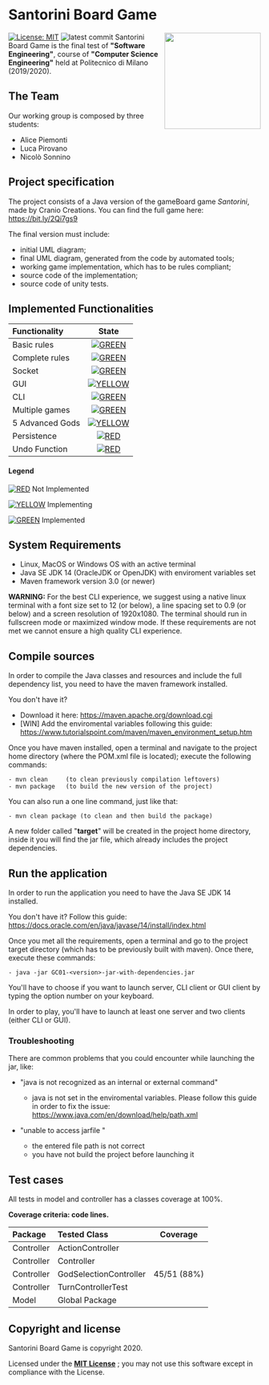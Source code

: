 # Santorini Board Game
[![License: MIT](https://img.shields.io/badge/License-MIT-blue.svg)](https://github.com/S0NN1/ing-sw-2020-piemonti-pirovano-sonnino/blob/master/LICENSE)
![latest commit](https://img.shields.io/github/last-commit/S0NN1/ing-sw-2020-piemonti-pirovano-sonnino?color=red)
<img src="https://images-na.ssl-images-amazon.com/images/I/91irtho0CNL._AC_SL1500_.jpg" width=192px height=192 px align="right" />
Santorini Board Game is the final test of **"Software Engineering"**, course of **"Computer Science Engineering"** held at Politecnico di Milano (2019/2020).

## The Team
Our working group is composed by three students:
* Alice Piemonti
* Luca Pirovano
* Nicolò Sonnino

## Project specification
The project consists of a Java version of the gameBoard game *Santorini*, made by Cranio Creations.
You can find the full game here: https://bit.ly/2Qi7gs9

The final version must include:
* initial UML diagram;
* final UML diagram, generated from the code by automated tools;
* working game implementation, which has to be rules compliant;
* source code of the implementation;
* source code of unity tests.

## Implemented Functionalities
| Functionality | State |
|:-----------------------|:------------------------------------:|
| Basic rules | [![GREEN](https://placehold.it/15/44bb44/44bb44)](https://github.com/S0NN1/ing-sw-2020-piemonti-pirovano-sonnino/tree/master/src/main/java/it/polimi/ingsw/model) |
| Complete rules | [![GREEN](https://placehold.it/15/44bb44/44bb44)](https://github.com/S0NN1/ing-sw-2020-piemonti-pirovano-sonnino/tree/master/src/main/java/it/polimi/ingsw/model) |
| Socket |[![GREEN](https://placehold.it/15/44bb44/44bb44)](https://github.com/S0NN1/ing-sw-2020-piemonti-pirovano-sonnino/tree/master/src/main/java/it/polimi/ingsw/server) |
| GUI | [![YELLOW](https://placehold.it/15/ffdd00/ffdd00)](https://github.com/S0NN1/ing-sw-2020-piemonti-pirovano-sonnino/tree/master/src/main/java/it/polimi/ingsw/client/gui) |
| CLI |[![GREEN](https://placehold.it/15/44bb44/44bb44)](https://github.com/S0NN1/ing-sw-2020-piemonti-pirovano-sonnino/tree/master/src/main/java/it/polimi/ingsw/client/cli) |
| Multiple games | [![GREEN](https://placehold.it/15/44bb44/44bb44)](https://github.com/S0NN1/ing-sw-2020-piemonti-pirovano-sonnino/blob/master/src/main/java/it/polimi/ingsw/server/Server.java)|
| 5 Advanced Gods | [![YELLOW](https://placehold.it/15/ffdd00/ffdd00)](https://github.com/S0NN1/ing-sw-2020-piemonti-pirovano-sonnino/tree/master/src/main/java/it/polimi/ingsw/model/player/gods/advancedgods) |
| Persistence | [![RED](https://placehold.it/15/f03c15/f03c15)](#) |
| Undo Function | [![RED](https://placehold.it/15/f03c15/f03c15)](#) |

#### Legend
[![RED](https://placehold.it/15/f03c15/f03c15)](#) Not Implemented 

[![YELLOW](https://placehold.it/15/ffdd00/ffdd00)](#) Implementing 

[![GREEN](https://placehold.it/15/44bb44/44bb44)](#) Implemented

<!--
[![RED](https://placehold.it/15/f03c15/f03c15)](#)
[![YELLOW](https://placehold.it/15/ffdd00/ffdd00)](#)
[![GREEN](https://placehold.it/15/44bb44/44bb44)](#)
-->

## System Requirements
- Linux, MacOS or Windows OS with an active terminal
- Java SE JDK 14 (OracleJDK or OpenJDK) with enviroment variables set
- Maven framework version 3.0 (or newer)

**WARNING:** For the best CLI experience, we suggest using a native linux terminal with a font size
set to 12 (or below), a line spacing set to 0.9 (or below) and a screen resolution of 1920x1080.
The terminal should run in fullscreen mode or maximized window mode.
If these requirements are not met we cannot ensure a high quality CLI experience.

## Compile sources
In order to compile the Java classes and resources and include the full 
dependency list, you need to have the maven framework installed.

You don't have it? 
- Download it here: https://maven.apache.org/download.cgi
- [WIN] Add the enviromental variables following this guide: https://www.tutorialspoint.com/maven/maven_environment_setup.htm


Once you have maven installed, open a terminal and navigate to the project home
directory (where the POM.xml file is located); execute the following commands:
```
- mvn clean     (to clean previously compilation leftovers)
- mvn package   (to build the new version of the project)
```
You can also run a one line command, just like that:
```
- mvn clean package (to clean and then build the package)
```
A new folder called "**target**" will be created in the project home directory,
inside it you will find the jar file, which already includes the project dependencies.

## Run the application
In order to run the application you need to have the Java SE JDK 14 installed.

You don't have it? Follow this guide: https://docs.oracle.com/en/java/javase/14/install/index.html

Once you met all the requirements, open a terminal and go to the project target
directory (which has to be previously built with maven). Once there, execute these
commands:
```
- java -jar GC01-<version>-jar-with-dependencies.jar
```
You'll have to choose if you want to launch server, CLI client or GUI client by
typing the option number on your keyboard.

In order to play, you'll have to launch at least one server and two clients 
(either CLI or GUI).

### Troubleshooting
There are common problems that you could encounter while launching the jar, like:

- "java is not recognized as an internal or external command"

    - java is not set in the enviromental variables. Please follow this guide
    in order to fix the issue: https://www.java.com/en/download/help/path.xml

- "unable to access jarfile <file-name>"
    
    - the entered file path is not correct
    - you have not build the project before launching it      

## Test cases
All tests in model and controller has a classes coverage at 100%.

**Coverage criteria: code lines.**

| Package |Tested Class | Coverage |
|:-----------------------|:------------------|:------------------------------------:|
| Controller | ActionController | 
| Controller | Controller | 
| Controller | GodSelectionController | 45/51 (88%)
| Controller | TurnControllerTest | 
| Model | Global Package | 
## Copyright and license

Santorini Board Game is copyright 2020.

Licensed under the **[MIT License](https://github.com/S0NN1/ing-sw-2020-piemonti-pirovano-sonnino/blob/master/LICENSE)** ;
you may not use this software except in compliance with the License.


[license]: (https://opensource.org/licenses/MIT)
